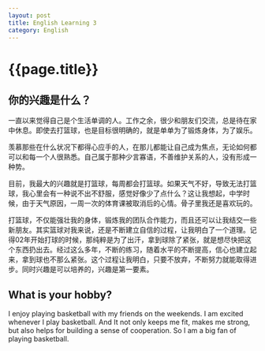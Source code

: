 ```yaml
---
layout: post
title: English Learning 3
category: English
---
```


# {{page.title}}

## 你的兴趣是什么？
一直以来觉得自己是个生活单调的人。工作之余，很少和朋友们交流，总是待在家中休息。即使去打篮球，也是目标很明确的，就是单单为了锻炼身体，为了娱乐。

羡慕那些在什么状况下都得心应手的人，在那儿都能让自己成为焦点，无论如何都可以和每一个人很熟悉。自己属于那种少言寡语，不善维护关系的人，没有形成一种势。

目前，我最大的兴趣就是打篮球，每周都会打篮球。如果天气不好，导致无法打篮球，我心里会有一种说不出不舒服，感觉好像少了点什么？这让我想起，中学时候，由于天气原因，一周一次的体育课被取消后的心情。骨子里我还是喜欢玩的。

打篮球，不仅能强壮我的身体，锻炼我的团队合作能力，而且还可以让我结交一些新朋友。其实篮球对我来说，还是不断建立自信的过程，让我明白了一个道理。记得02年开始打球的时候，那纯粹是为了出汗，拿到球除了紧张，就是想尽快把这个东西扔出去。经过这么多年，不断的练习，随着水平的不断提高，信心也建立起来，拿到球也不那么紧张。这个过程让我明白，只要不放弃，不断努力就能取得进步。同时兴趣是可以培养的，兴趣是第一要素。
 
## What is your hobby?
 
I enjoy playing basketball with my friends on the weekends. I am excited whenever I play basketball. And It not only keeps me fit, makes me strong, but also helps for building a sense of cooperation. So I am a big fan of playing basketball.